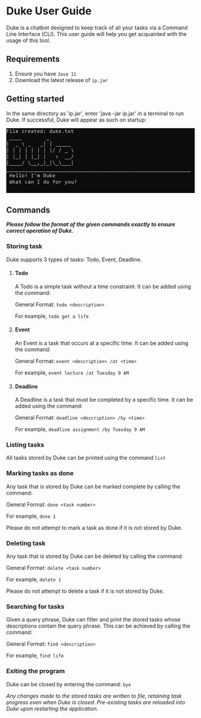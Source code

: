 # Duke User Guide

Duke is a chatbot designed to keep track of all your tasks via a Command Line Interface (CLI). This user guide will help you get acquainted with the usage of this tool.

## Requirements

1. Ensure you have `Java 11`
2. Download the latest release of `ip.jar`

## Getting started

In the same directory as 'ip.jar', enter 'java -jar ip.jar' in a terminal to run Duke. If successful, Duke will appear as such on startup:

![Init Display](/docs/init_display.PNG)



## Commands

***Please follow the format of the given commands exactly to ensure correct operation of Duke.*** 

### Storing task

Duke supports 3 types of tasks: Todo, Event, Deadline. 

1. #### Todo

   A Todo is a simple task without a time constraint. It can be added using the command:

   General Format: `todo <description>` 

   For example,  `todo get a life`

2. #### Event

   An Event is a task that occurs at a specific time. It can be added using the command:

   General Format: `event <description> /at <time>` 

   For example,  `event lecture /at Tuesday 9 AM`

3. #### Deadline

   A Deadline is a task that must be completed by a specific time. It can be added using the command:

   General Format: `deadline <description> /by <time>` 

   For example,  `deadline assignment /by Tuesday 9 AM`

### Listing tasks

All tasks stored by Duke can be printed using the command `list`

### Marking tasks as done

Any task that is stored by Duke can be marked complete by calling the command:

General Format: `done <task number>` 

For example,  `done 1`

Please do not attempt to mark a task as done if it is not stored by Duke.

### Deleting task

Any task that is stored by Duke can be deleted by calling the command:

General Format: `delete <task number>` 

For example,  `delete 1`

Please do not attempt to delete a task if it is not stored by Duke.

### Searching for tasks

Given a query phrase, Duke can filter and print the stored tasks whose descriptions contain the query phrase. This can be achieved by calling the command:

General Format: `find <description>` 

For example,  `find life`

### Exiting the program 

Duke can be closed by entering the command: `bye`



*Any changes made to the stored tasks are written to file, retaining task progress even when Duke is closed. Pre-existing tasks are reloaded into Duke upon restarting the application.*
